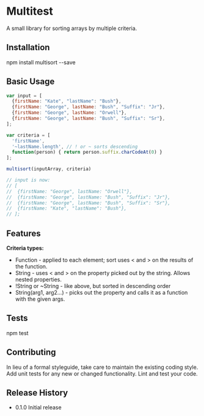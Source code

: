 Multitest
=========

A small library for sorting arrays by multiple criteria.

## Installation

  npm install multisort --save

## Basic Usage

  ```javascript
  var input = [
    {firstName: "Kate", "lastName": "Bush"},
    {firstName: "George", lastName: "Bush", "Suffix": "Jr"},
    {firstName: "George", lastName: "Orwell"},
    {firstName: "George", lastName: "Bush", "Suffix": "Sr"},
  ];

  var criteria = [
    'firstName',
    '~lastName.length', // ! or ~ sorts descending
    function(person) { return person.suffix.charCodeAt(0) }
  ];

  multisort(inputArray, criteria)

  // input is now:
  // [
  //  {firstName: "George", lastName: "Orwell"},
  //  {firstName: "George", lastName: "Bush", "Suffix": "Jr"},
  //  {firstName: "George", lastName: "Bush", "Suffix": "Sr"},
  //  {firstName: "Kate", "lastName": "Bush"},
  // ];
  ```

## Features

  **Criteria types:**

  * Function - applied to each element; sort uses < and > on the results of the function.
  * String - uses < and > on the property picked out by the string.  Allows nested properties.
  * !String or ~String - like above, but sorted in descending order
  * String(arg1, arg2...) - picks out the property and calls it as a function with the given args.



## Tests

  npm test

## Contributing

In lieu of a formal styleguide, take care to maintain the existing coding style.
Add unit tests for any new or changed functionality. Lint and test your code.

## Release History

* 0.1.0 Initial release
